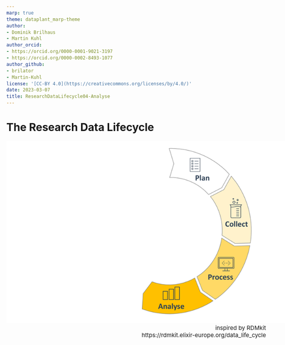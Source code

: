 ```yaml
---
marp: true
theme: dataplant_marp-theme
author:
- Dominik Brilhaus
- Martin Kuhl
author_orcid:
- https://orcid.org/0000-0001-9021-3197
- https://orcid.org/0000-0002-8493-1077
author_github:
- brilator
- Martin-Kuhl
license: '[CC-BY 4.0](https://creativecommons.org/licenses/by/4.0/)'
date: 2023-03-07
title: ResearchDataLifecycle04-Analyse
---
```


# The Research Data Lifecycle

<style scoped>
figure {
  position: center;
  display: block;
  margin: 0 auto;
  width: 850px;
}

figcaption {
  position: absolute;
  right: 50px;
  font-size: 15px;
  text-align: right;
}
</style>

<figure>
  <img src="./../../img/ResearchDataLifecycle_seq4.png">
  <figcaption>inspired by RDMkit <br> https://rdmkit.elixir-europe.org/data_life_cycle</figcaption>
</figure>
